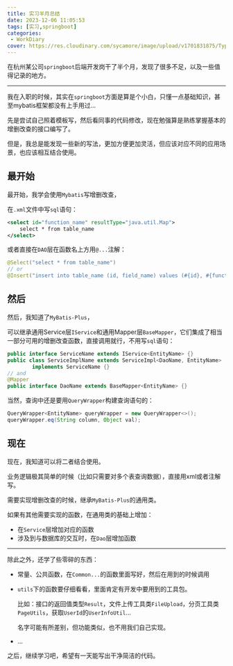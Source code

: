 ```yaml
---
title: 实习半月总结
date: 2023-12-06 11:05:53
tags: [实习,springboot]
categories: 
 - WorkDiary
cover: https://res.cloudinary.com/sycamore/image/upload/v1701831875/Typera/diary-cover.jpg
---
```


在杭州某公司`springboot`后端开发岗干了半个月，发现了很多不足，以及一些值得记录的地方。

---

我在入职的时候，其实在`springboot`方面是算是个小白，只懂一点基础知识，甚至mybatis框架都没有上手用过...

先是尝试自己照着模板写，然后看同事的代码修改，现在勉强算是熟练掌握基本的增删改查的接口编写了。

但是，我总是能发现一些新的写法，更加方便更加灵活，但应该对应不同的应用场景，也应该相互结合使用。

## 最开始

最开始，我学会使用`Mybatis`写增删改查，

在`.xml`文件中写`sql`语句：

```xml
<select id="function_name" resultType="java.util.Map">
    select * from table_name
</select>
```

或者直接在`DAO`层在函数名上方用`@...`注解：

```java
@Select("select * from table_name")
// or
@Insert("insert into table_name (id, field_name) values (#{id}, #{function_variable_name})")
```

## 然后

然后，我知道了`MyBatis-Plus`，

可以继承通用Service层`IService`和通用Mapper层`BaseMapper`，它们集成了相当一部分可用的增删改查函数，直接调用就行，不用写`sql`语句：

```java
public interface ServiceName extends IService<EntityName> {}
public class ServiceImplName extends ServiceImpl<DaoName, EntityName>
        implements ServiceName {}
// and
@Mapper
public interface DaoName extends BaseMapper<EntityName> {}
```

当然，查询中还是要用`QueryWrapper`构建查询语句的：

```java
QueryWrapper<EntityName> queryWrapper = new QueryWrapper<>();
queryWrapper.eq(String column, Object val);
```

## 现在

现在，我知道可以将二者结合使用。

业务逻辑极其简单的时候（比如只需要对多个表查询数据），直接用xml或者注解写。

需要实现增删改查的时候，继承`MyBatis-Plus`的通用类。

如果有其他需要实现的函数，在通用类的基础上增加：

-   在`Service`层增加对应的函数
-   涉及到与数据库的交互时，在`Dao`层增加函数

---

除此之外，还学了些零碎的东西：

-   常量、公共函数，在`Common...`的函数里面写好，然后在用到的时候调用

-   `utils`下的函数要仔细看看，里面肯定有开发中要用到的工具包。

    比如：接口的返回值类型`Result`，文件上传工具类`FileUpload`，分页工具类`PageUtils`，获取`UserId`的`UserInfoUtil`...

    名字可能有所差别，但功能类似，也不用我们自己实现。

-   ...

之后，继续学习吧，希望有一天能写出干净简洁的代码。